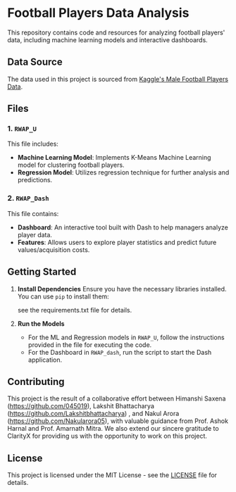 # Football Players Data Analysis

This repository contains code and resources for analyzing football players' data, including machine learning models and interactive dashboards.

## Data Source

The data used in this project is sourced from [Kaggle's Male Football Players Data](https://www.kaggle.com/datasets/sabir0000/male-football-players-data). 

## Files

### 1. `RWAP_U`
This file includes:
- **Machine Learning Model**: Implements K-Means Machine Learning model for clustering football players.
- **Regression Model**: Utilizes regression technique for further analysis and predictions.

### 2. `RWAP_Dash`
This file contains:
- **Dashboard**: An interactive tool built with Dash to help managers analyze player data. 
- **Features**: Allows users to explore player statistics and predict future values/acquisition costs.

## Getting Started

1. **Install Dependencies**
   Ensure you have the necessary libraries installed. You can use `pip` to install them:
   
   see the requirements.txt file for details.
   

2. **Run the Models**
   - For the ML and Regression models in `RWAP_U`, follow the instructions provided in the file for executing the code.
   - For the Dashboard in `RWAP_dash`, run the script to start the Dash application.

## Contributing

This project is the result of a collaborative effort between Himanshi Saxena (https://github.com/045019), Lakshit Bhattacharya (https://github.com/Lakshitbhattacharya)
, and Nakul Arora (https://github.com/Nakularora05), with valuable guidance from Prof. Ashok Harnal and Prof. Amarnath Mitra. We also extend our sincere gratitude to 
ClarityX for providing us with the opportunity to work on this project.

## License

This project is licensed under the MIT License - see the [LICENSE](LICENSE) file for details.
